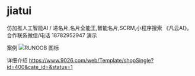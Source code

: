 # jiatui
仿加推人工智能AI / 递名片,名片全能王,智能名片,SCRM,小程序搜索 《凡云AI》。合作联系微信/电话 18782952947 演示

案例
![RUNOOB 图标](https://xcxcdn.9026.com/upload/temp_qrcode/20190313/bc01b27b92d02c1934ab3e3d1ba7ffe9.png)

详细介绍
https://www.9026.com/web/Template/shopSingle?id=400&cate_id=&status=1
